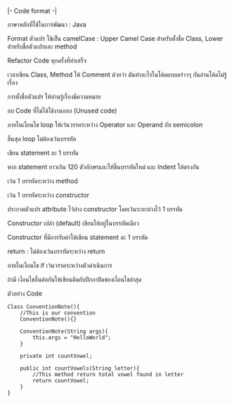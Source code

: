 |- Code format -|

ภาษาหลักที่ใช้ในการพัฒนา : Java

Format ตัวแปร ใช้เป็น camelCase : Upper Camel Case สำหรับตั้งชื่อ Class, Lower สำหรับชื่อตัวแปรและ method

Refactor Code ทุกครั้งที่ทำเสร็จ

เวลาเขียน Class, Method ให้ Comment ด้วยว่า มันทำอะไรในโค้ดแบบคร่าวๆ กันอ่านโค้ดไม่รู้เรื่อง

การตั้งชื่อตัวแปร ให้อ่านรู้เรื่องมีความหมาย

ลบ Code ที่ไม่ได้ใช้งานออก (Unused code)

ภายในเงื่อนไข loop ให้เว้นวรรคระหว่าง Operator และ Operand กับ semicolon

สิ้นสุด loop ไม่ต้องเว้นบรรทัด

เขียน statement ละ 1 บรรทัด

หาก statement ยาวเกิน 120 ตัวอักษรและให้ขึ้นบรรทัดใหม่ และ Indent ให้ตรงกัน

เว้น 1 บรรทัดระหว่าง method

เว้น 1 บรรทัดระหว่าง constructor

ประกาศตัวแปร attribute ไว้ล่าง constructor โดยเว้นระยะห่างไว้ 1 บรรทัด

Constructor เปล่า (default) เขียนให้อยู่ในบรรทัดเดียว

Constructor ที่มีการรับค่าให้เขียน statement ละ 1 บรรทัด

return : ไม่ต้องเว้นบรรทัดระหว่าง return

ภายในเงื่อนไข if เว้นวรรคระหว่างตัวดำเนินการ

ถ้ามี เงื่อนไขอื่นต่อกันให้เขียนติดกับปีกกาปิดของเงื่อนไขล่าสุด

ตัวอย่าง Code
```
Class ConventionNote(){
	//This is our convention
	ConventionNote(){}
  
	ConventionNote(String args){
        this.args = "HelloWorld";
	}

  	private int countVowel;

	public int countVowels(String letter){
        //This method return total vowel found in letter
        return countVowel;
	}
}
```
